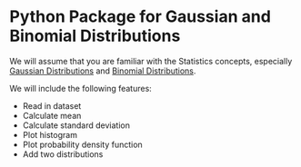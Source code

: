 # Python Package for Gaussian and Binomial Distributions

We will assume that you are familiar with the Statistics concepts, especially [Gaussian Distributions](https://en.wikipedia.org/wiki/Normal_distribution) and [Binomial Distributions](https://en.wikipedia.org/wiki/Binomial_distribution).  

We will include the following features:
  * Read in dataset
  * Calculate mean
  * Calculate standard deviation
  * Plot histogram
  * Plot probability density function
  * Add two distributions
